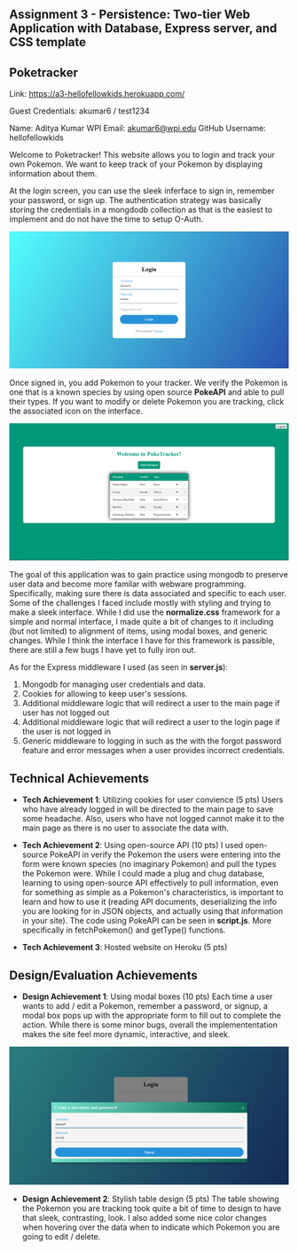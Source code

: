 Assignment 3 - Persistence: Two-tier Web Application with Database, Express server, and CSS template
---

## Poketracker

Link: https://a3-hellofellowkids.herokuapp.com/

Guest Credentials: akumar6 / test1234

Name: Aditya Kumar
WPI Email: akumar6@wpi.edu
GitHub Username: hellofellowkids

Welcome to Poketracker! This website allows you to login and track your own Pokemon. We want to keep track of your Pokemon by displaying information about them. 

At the login screen, you can use the sleek inferface to sign in, remember your password, or sign up. The authentication strategy was basically storing the credentials in a mongdodb collection as that is the easiest to implement and do not have the time to setup O-Auth.

![image info](./pictures/login.png)

Once signed in, you add Pokemon to your tracker. We verify the Pokemon is one that is a known species by using open source **PokeAPI** and able to pull their types. If you want to modify or delete Pokemon you are tracking, click the associated icon on the interface.

![image info](./pictures/main.png)

The goal of this application was to gain practice using mongodb to preserve user data and become more familar with webware programming. Specifically, making sure there is data associated and specific to each user. Some of the challenges I faced include mostly with styling and trying to make a sleek interface. While I did use the **normalize.css** framework for a simple and normal interface, I made quite a bit of changes to it including (but not limited) to alignment of items, using modal boxes, and generic changes. While I think the interface I have for this framework is passible, there are still a few bugs I have yet to fully iron out.

As for the Express middleware I used (as seen in **server.js**):
1) Mongodb for managing user credentials and data.
2) Cookies for allowing to keep user's sessions.
3) Additional middleware logic that will redirect a user to the main page if user has not logged out
4) Additional middleware logic that will redirect a user to the login page if the user is not logged in 
5) Generic middleware to logging in such as the with the forgot password feature and error messages when a user provides incorrect credentials.

## Technical Achievements
- **Tech Achievement 1**: Utilizing cookies for user convience (5 pts)
Users who have already logged in will be directed to the main page to save some headache. Also, users who have not logged cannot make it to the main page as there is no user to associate the data with.

- **Tech Achievement 2**: Using open-source API (10 pts)
I used open-source PokeAPI in verify the Pokemon the users were entering into the form were known species (no imaginary Pokemon) and pull the types the Pokemon were. While I could made a plug and chug database, learning to using open-source API effectively to pull information, even for something as simple as a Pokemon's characteristics, is important to learn and how to use it (reading API documents, deserializing the info you are looking for in JSON objects, and actually using that information in your site). The code using PokeAPI can be seen in **script.js**. More specifically in fetchPokemon() and getType() functions.

- **Tech Achievement 3**: Hosted website on Heroku (5 pts)

## Design/Evaluation Achievements
- **Design Achievement 1**: Using modal boxes (10 pts)
Each time a user wants to add / edit a Pokemon, remember a password, or signup, a modal box pops up with the appropriate form to fill out to complete the action. While there is some minor bugs, overall the implemententation makes the site feel more dynamic, interactive, and sleek. 

![image info](./pictures/modal.png)

- **Design Achievement 2**: Stylish table design (5 pts)
The table showing the Pokemon you are tracking took quite a bit of time to design to have that sleek, contrasting, look. I also added some nice color changes when hovering over the data when to indicate which Pokemon you are going to edit / delete.
